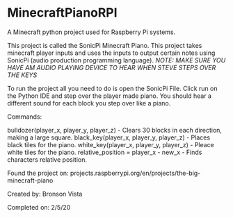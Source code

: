 # MinecraftPianoRPI
A Minecraft python project used for Raspberry Pi systems.

This project is called the SonicPi Minecraft Piano. 
This project takes minecraft player inputs and uses the inputs to output certain notes using 
SonicPi (audio production programming language).
*NOTE: MAKE SURE YOU HAVE AM AUDIO PLAYING DEVICE TO HEAR WHEN STEVE STEPS OVER THE KEYS*

To run the project all you need to do is open the SonicPi File. 
Click run on the Python IDE and step over the player made piano. 
You should hear a different sound for each block you step over like a piano.

Commands:

bulldozer(player_x, player_y, player_z) - Clears 30 blocks in each direction, making a large square.
black_key(player_x, player_y, player_z) - Places black tiles for the piano.
white_key(player_x, player_y, player_z) - Pleace white tiles for the piano.
relative_position = player_x - new_x - Finds characters relative position.


Found the project on:
projects.raspberrypi.org/en/projects/the-big-minecraft-piano


Created by:
Bronson Vista

Completed on:
2/5/20
